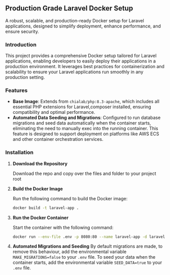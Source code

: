 
## Production Grade Laravel Docker Setup

A robust, scalable, and production-ready Docker setup for Laravel applications, designed to simplify deployment, enhance performance, and ensure security.

### Introduction

This project provides a comprehensive Docker setup tailored for Laravel applications, enabling developers to easily deploy their applications in a production environment. It leverages best practices for containerization and scalability to ensure your Laravel applications run smoothly in any production setting.

### Features

- **Base Image**: Extends from `chialab/php:8.3-apache`, which includes all essential PHP extensions for Laravel,composer installed, ensuring compatibility and optimal performance.
- **Automated Data Seeding and Migrations**: Configured to run database migrations and seed data automatically when the container starts, eliminating the need to manually exec into the running container. This feature is designed to support deployment on platforms like AWS ECS and other container orchestration services.

### Installation

1. **Download the Repository**

    Download the repo and copy over the files and folder to your project root


2. **Build the Docker Image**

   Run the following command to build the Docker image:

   ```bash
   docker build -t laravel-app .
   ```

3. **Run the Docker Container**

   Start the container with the following command:

   ```bash
   docker run --env-file .env -p 8080:80 --name laravel-app -d laravel-app
   ```

4. **Automated Migrations and Seeding**
    By default migrations are made, to remove this behaviour, add the environmental variable `MAKE_MIGRATIONS=false` to your `.env` file.
    To seed your data when the container starts, add the environmental variable `SEED_DATA=true` to your `.env` file. 
